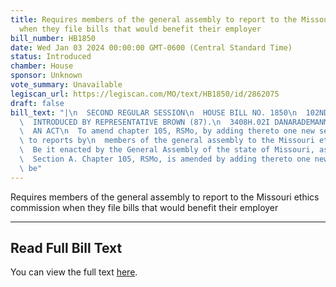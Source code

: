 ```yaml
---
title: Requires members of the general assembly to report to the Missouri ethics commission
  when they file bills that would benefit their employer
bill_number: HB1850
date: Wed Jan 03 2024 00:00:00 GMT-0600 (Central Standard Time)
status: Introduced
chamber: House
sponsor: Unknown
vote_summary: Unavailable
legiscan_url: https://legiscan.com/MO/text/HB1850/id/2862075
draft: false
bill_text: "|\n  SECOND REGULAR SESSION\n  HOUSE BILL NO. 1850\n  102ND GENERAL ASSEMBLY\n\
  \  INTRODUCED BY REPRESENTATIVE BROWN (87).\n  3408H.02I DANARADEMANMILLER,ChiefClerk\n\
  \  AN ACT\n  To amend chapter 105, RSMo, by adding thereto one new section relating\
  \ to reports by\n  members of the general assembly to the Missouri ethics commission.\n\
  \  Be it enacted by the General Assembly of the state of Missouri, as follows:\n\
  \  Section A. Chapter 105, RSMo, is amended by adding thereto one new section, to\
  \ be"
---
```

Requires members of the general assembly to report to the Missouri ethics commission when they file bills that would benefit their employer

---

## Read Full Bill Text

You can view the full text [here](https://legiscan.com/MO/text/HB1850/id/2862075).
